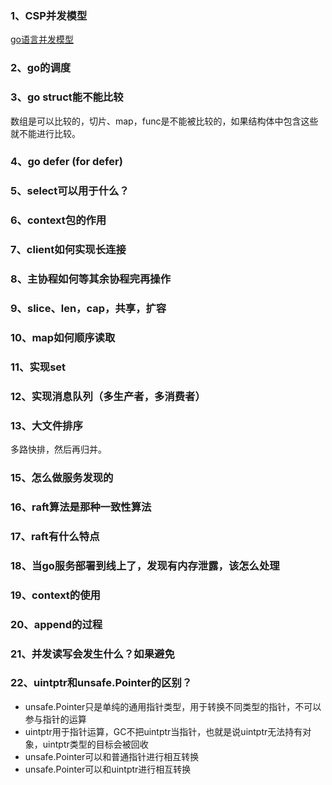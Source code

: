 ### 1、CSP并发模型
[go语言并发模型](https://www.cnblogs.com/sunsky303/p/9115530.html)

### 2、go的调度

### 3、go struct能不能比较
数组是可以比较的，切片、map，func是不能被比较的，如果结构体中包含这些就不能进行比较。

### 4、go defer (for defer)

### 5、select可以用于什么？

### 6、context包的作用

### 7、client如何实现长连接

### 8、主协程如何等其余协程完再操作

### 9、slice、len，cap，共享，扩容

### 10、map如何顺序读取

### 11、实现set

### 12、实现消息队列（多生产者，多消费者）

### 13、大文件排序
多路快排，然后再归并。

### 15、怎么做服务发现的

### 16、raft算法是那种一致性算法

### 17、raft有什么特点

### 18、当go服务部署到线上了，发现有内存泄露，该怎么处理

### 19、context的使用

### 20、append的过程

### 21、并发读写会发生什么？如果避免

### 22、uintptr和unsafe.Pointer的区别？
- unsafe.Pointer只是单纯的通用指针类型，用于转换不同类型的指针，不可以参与指针的运算
- uintptr用于指针运算，GC不把uintptr当指针，也就是说uintptr无法持有对象，uintptr类型的目标会被回收
- unsafe.Pointer可以和普通指针进行相互转换
- unsafe.Pointer可以和uintptr进行相互转换



